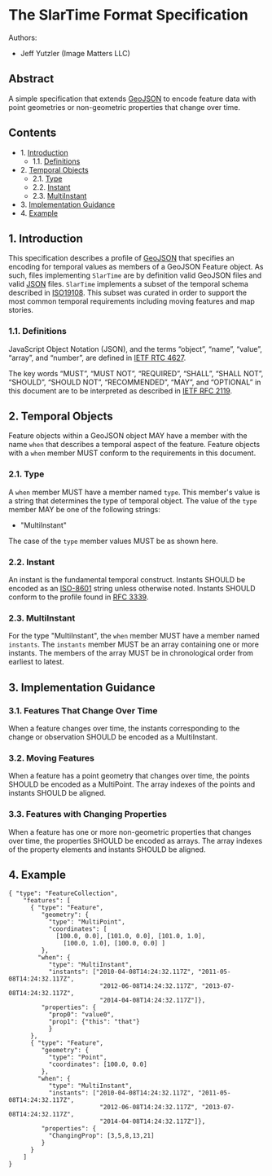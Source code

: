 # The SlarTime Format Specification

Authors:
  * Jeff Yutzler (Image Matters LLC)

## Abstract

A simple specification that extends [GeoJSON](http://geojson.org/)
to encode feature data with point geometries or non-geometric properties
that change over time. 

## Contents

  * 1\. [Introduction](#1-introduction)
    * 1.1. [Definitions](#11-definitions)
  * 2\. [Temporal Objects](#2-temporal-objects)
    * 2.1. [Type](#21-type)
    * 2.2. [Instant](#22-instant)
    * 2.3. [MultiInstant](#23-multiinstant)
  * 3\. [Implementation Guidance](#3-implementation-guidance)
  * 4\. [Example](#4-example)

## 1. Introduction

This specification describes a profile of [GeoJSON](http://geojson.org/)
that specifies an encoding for temporal values as members of a GeoJSON Feature object.
As such, files implementing `SlarTime` are by
definition valid GeoJSON files and valid [JSON](http://json.org/) files.
`SlarTime` implements a subset of the temporal schema described in [ISO19108](http://www.iso.org/iso/iso_catalogue/catalogue_tc/catalogue_detail.htm?csnumber=26013).
This subset was curated in order to support the most common temporal requirements including moving features and map stories. 

### 1.1. Definitions

JavaScript Object Notation (JSON), and the terms “object”, “name”, “value”, “array”, and “number”, are defined in [IETF RTC 4627](http://www.ietf.org/rfc/rfc4627.txt).

The key words “MUST”, “MUST NOT”, “REQUIRED”, “SHALL”, “SHALL NOT”, “SHOULD”, “SHOULD NOT”, “RECOMMENDED”, “MAY”, and “OPTIONAL” in this document are to be interpreted as described in [IETF RFC 2119](http://www.ietf.org/rfc/rfc2119.txt).

## 2. Temporal Objects

Feature objects within a GeoJSON object MAY have a member with the name `when` that describes a temporal aspect of the feature.
Feature objects with a `when` member MUST conform to the requirements in this document.

### 2.1. Type

A `when` member MUST have a member named `type`. 
This member's value is a string that determines the type of temporal object.
The value of the `type` member MAY be one of the following strings:

   * "MultiInstant"
   
The case of the `type` member values MUST be as shown here.

### 2.2. Instant

An instant is the fundamental temporal construct. 
Instants SHOULD be encoded as an [ISO-8601](http://www.iso.org/iso/home/standards/iso8601.htm) string 
unless otherwise noted. 
Instants SHOULD conform to the profile found in [RFC 3339](http://www.ietf.org/rfc/rfc3339.txt).

### 2.3. MultiInstant

For the type "MultiInstant", the `when` member MUST have a member named `instants`.
The `instants` member MUST be an array containing one or more instants. 
The members of the array MUST be in chronological order from earliest to latest.

## 3. Implementation Guidance
### 3.1. Features That Change Over Time
When a feature changes over time, 
the instants corresponding to the change or observation SHOULD be encoded as a MultiInstant.

### 3.2. Moving Features
When a feature has a point geometry that changes over time, 
the points SHOULD be encoded as a MultiPoint. 
The array indexes of the points and instants SHOULD be aligned.

### 3.3. Features with Changing Properties
When a feature has one or more non-geometric properties that changes over time, 
the properties SHOULD be encoded as arrays. 
The array indexes of the property elements and instants SHOULD be aligned.

## 4. Example

```
{ "type": "FeatureCollection",
    "features": [
      { "type": "Feature",
         "geometry": {
           "type": "MultiPoint",
           "coordinates": [
             [100.0, 0.0], [101.0, 0.0], [101.0, 1.0],
               [100.0, 1.0], [100.0, 0.0] ]
         },
        "when": {
           "type": "MultiInstant", 
           "instants": ["2010-04-08T14:24:32.117Z", "2011-05-08T14:24:32.117Z", 
                         "2012-06-08T14:24:32.117Z", "2013-07-08T14:24:32.117Z",
                         "2014-04-08T14:24:32.117Z"]},
         "properties": {
           "prop0": "value0",
           "prop1": {"this": "that"}
           }
      },
      { "type": "Feature",
         "geometry": {
           "type": "Point",
           "coordinates": [100.0, 0.0]
         },
        "when": {
           "type": "MultiInstant", 
           "instants": ["2010-04-08T14:24:32.117Z", "2011-05-08T14:24:32.117Z", 
                         "2012-06-08T14:24:32.117Z", "2013-07-08T14:24:32.117Z",
                         "2014-04-08T14:24:32.117Z"]},
         "properties": {
           "ChangingProp": [3,5,8,13,21]
         }
      }
    ]
}
```
